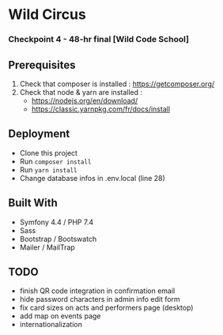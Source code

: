 # Wild Circus
### Checkpoint 4 - 48-hr final [Wild Code School]

## Prerequisites

1. Check that composer is installed : https://getcomposer.org/
2. Check that node & yarn are installed : 
    * https://nodejs.org/en/download/
    * https://classic.yarnpkg.com/fr/docs/install 

## Deployment

* Clone this project
* Run `composer install`
* Run `yarn install`
* Change database infos in .env.local (line 28)

## Built With

* Symfony 4.4 / PHP 7.4
* Sass
* Bootstrap / Bootswatch
* Mailer / MailTrap

## TODO

* finish QR code integration in confirmation email
* hide password characters in admin info edit form
* fix card sizes on acts and performers page (desktop)
* add map on events page
* internationalization
